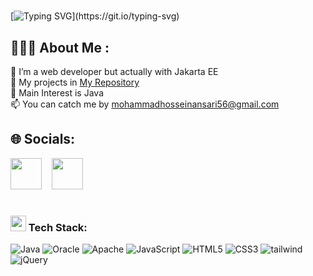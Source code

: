 
# <div align="center">
[![Typing SVG](https://readme-typing-svg.herokuapp.com?font=Dancing+Script&weight=500&size=30&duration=7000&pause=2000&color=000000&width=700&lines=This+is+mohammedhossyn+.)](https://git.io/typing-svg)
</div>   

  
## 👨🏻‍💻 About Me :
🌌 I’m a web developer but actually with Jakarta EE<br>
👾 My projects in <a href="https://github.com/Mohsenkhademian?tab=repositories">My Repository</a><br>
🤍 Main Interest is Java<br>
📫 You can catch me by <a href="https://mailto:mohammadhosseinansari56@gmail.com">mohammadhosseinansari56@gmail.com</a>


## 🌐 Socials:
<p align="left">
   <a href="t.me/mohammedhossyn" target="_blank" rel="noopener noreferrer"><img src="https://icons8.com/icon/oWiuH0jFiU0R/telegram-app"  width="50" /></a>
  &nbsp;&nbsp;
  <a href="https://www.linkedin.com/in/mohammedhossyn" target="_blank" rel="noopener noreferrer"><img src="https://img.icons8.com/color/2x/linkedin.png"  width="50" /></a>
  &nbsp;&nbsp;
 

# <h3><img src="https://user-images.githubusercontent.com/31341013/215384145-99d3ea7f-9fab-4b7e-a476-dbfc533b1412.gif" height="25"/> Tech Stack:
![Java](https://img.shields.io/badge/java-%23ED8B00.svg?style=for-the-badge&logo=java&logoColor=white) 
![Oracle](https://img.shields.io/badge/Oracle-F80000?style=for-the-badge&logo=oracle&logoColor=white)
![Apache](https://img.shields.io/badge/apache-%23D42029.svg?style=for-the-badge&logo=apache&logoColor=white) 
![JavaScript](https://img.shields.io/badge/javascript-%23323330.svg?style=for-the-badge&logo=javascript&logoColor=%23F7DF1E) 
![HTML5](https://img.shields.io/badge/html5-%23E34F26.svg?style=for-the-badge&logo=html5&logoColor=white) 
![CSS3](https://img.shields.io/badge/css3-1572B6?style=for-the-badge&logo=css3&logoColor=white) 
![tailwind](https://img.shields.io/badge/bootstrap-%23563D7C.svg?style=for-the-badge&logo=tailwindcss&logoColor=white) 
![jQuery](https://img.shields.io/badge/jquery-%230769AD.svg?style=for-the-badge&logo=jquery&logoColor=white) 
